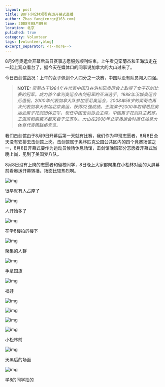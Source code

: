 ```yaml
---
layout: post
title: BUPT小松林观看奥运开幕式直播
author: Zhao Yang(cnrgc@163.com)
time: 2008年08月09日
location: 北京
pulished: true
category: Volunteer
tags: [volunteer,blog]
excerpt_separator: <!--more-->
---
```


8月9号奥运会开幕后首日赛事志愿服务顺利结束。上午看见栾菊杰和王海滨走在一起上观众看台了，据今天在媒体口的同事说加拿大的大山过来了。

今日击剑馆战况：上午的女子佩剑个人四分之一决赛，中国队没有队员闯入四强。

<!--more-->

> **NOTE:** *栾菊杰于1984年在代表中国队在洛杉矶奥运会上取得了女子花剑比赛的冠军，成为首个拿到奥运会击剑冠军的亚洲选手。1988年汉城奥运会后退役。2000年代表加拿大队参加悉尼奥运会，2008年58岁的栾菊杰再次代表加拿大参加北京奥运，获得32强成绩。王海滨于2000年取得悉尼奥运会男子花剑团体亚军，现任中国击剑协会主席，中国男子花剑队主教练。王海滨和栾菊杰都来自于江苏队。大山在2008年北京奥运会时担任加拿大体育代表团联络官员。*

我们击剑馆由于8月9日开幕后第一天就有比赛，我们作为早班志愿者，8月8日全天没有安排去击剑馆上岗。击剑馆属于奥林匹克公园公共区内的四个竞赛场馆之一，8月8日开幕式要作为运动员候场休息场馆，击剑馆晚班部分志愿者开幕式当晚上岗，见到了美国梦八队。

8月8日没有上岗的志愿者和留校同学，8日晚上大家都聚集在小松林对面的大屏幕前看奥运开幕转播，场面比较热烈啊。

![img](/assets/blog_image/2008/20080809001-bupt-xiaosonglin.jpg)

很早就有人占座了

![img](/assets/blog_image/2008/20080809002-bupt-xiaosonglin.jpg)

人开始多了

![img](/assets/blog_image/2008/20080809003-bupt-xiaosonglin.jpg)

在学8楼拍的楼下

![img](/assets/blog_image/2008/20080809004-bupt-xiaosonglin.jpg)

聚集的人群

![img](/assets/blog_image/2008/20080809005-bupt-xiaosonglin.jpg)

手拿国旗

![img](/assets/blog_image/2008/20080809006-bupt-xiaosonglin.jpg)

福娃

![img](/assets/blog_image/2008/20080809007-bupt-xiaosonglin.jpg)

![img](/assets/blog_image/2008/20080809008-bupt-xiaosonglin.jpg)

![img](/assets/blog_image/2008/20080809009-bupt-xiaosonglin.jpg)

![img](/assets/blog_image/2008/20080809010-bupt-xiaosonglin.jpg)

小松林前

![img](/assets/blog_image/2008/20080809011-bupt-xiaosonglin.jpg)

天黑后的场面

![img](/assets/blog_image/2008/20080809012-bupt-xiaosonglin.jpg)

学8的同学拍的
